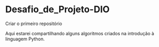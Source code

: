 # Desafio_de_Projeto-DIO
Criar o primeiro repositório

Aqui estarei compartilhando alguns algoritmos criados na introdução à linguagem Python.
